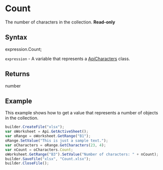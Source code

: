 # Count

The number of characters in the collection. **Read-only**

## Syntax

expression.Count;

`expression` - A variable that represents a [ApiCharacters](../ApiCharacters.md) class.

## Returns

number

## Example

This example shows how to get a value that represents a number of objects in the collection.

```javascript
builder.CreateFile("xlsx");
var oWorksheet = Api.GetActiveSheet();
var oRange = oWorksheet.GetRange("B1");
oRange.SetValue("This is just a sample text.");
var oCharacters = oRange.GetCharacters(23, 4);
var nCount = oCharacters.Count;
oWorksheet.GetRange("B3").SetValue("Number of characters: " + nCount);
builder.SaveFile("xlsx", "Count.xlsx");
builder.CloseFile();
```